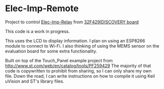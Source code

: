 # Elec-Imp-Remote
Project to control [Elec-Imp-Relay](https://github.com/dwaq/Elec-Imp-Relay) from [32F429IDISCOVERY board](http://www.st.com/web/catalog/tools/FM116/SC959/SS1532/LN1848/PF259090)

This code is a work in progress.

This uses the LCD to display information. I plan on using an ESP8266 module to connect to Wi-Fi. I also thinking of using the MEMS sensor on the evaluation board for some extra functionality.

Built on top of the Touch_Panel example project from http://www.st.com/web/en/catalog/tools/PF259429 The majority of that code is copywritten to prohibit from sharing, so I can only share my own file. Down the road, I can write instructions on how to compile it using Keil uVision and ST's library files.